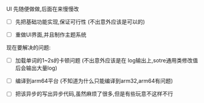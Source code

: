 

UI 先随便做做,后面在来慢慢改

- [ ] 先把基础功能实现,保证可行性 (不出意外应该是可以的)
- [ ] 重做UI界面,并且制作主题系统


现在要解决的问题:
- [ ] 加载单词的1~2s的卡顿问题 (不出意外应该是在 log输出上,sotre通用类修改值后会输出大量log)
- [ ] 编译到arm64平台 (不知道为什么只能编译到arm32,arm64有问题)
- [ ] 把该异步的写出异步代码,虽然麻烦了很多,但是有些玩意不这样不行

